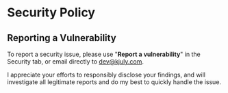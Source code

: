 # Security Policy

## Reporting a Vulnerability

To report a security issue, please use "**Report a vulnerability**" in the Security tab, or email directly to dev@kjuly.com.

I appreciate your efforts to responsibly disclose your findings, and will investigate all legitimate reports and do my best to quickly handle the issue.
